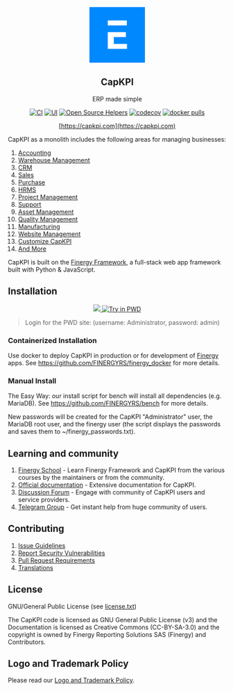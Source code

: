 <div align="center">
    <a href="https://capkpi.com">
        <img src="https://raw.githubusercontent.com/FINERGYRS/capkpi/develop/capkpi/public/images/capkpi-logo.png" height="128">
    </a>
    <h2>CapKPI</h2>
    <p align="center">
        <p>ERP made simple</p>
    </p>

[![CI](https://github.com/FINERGYRS/capkpi/actions/workflows/server-tests.yml/badge.svg?branch=develop)](https://github.com/FINERGYRS/capkpi/actions/workflows/server-tests.yml)
[![UI](https://github.com/capkpi/capkpi_ui_tests/actions/workflows/ui-tests.yml/badge.svg?branch=develop&event=schedule)](https://github.com/capkpi/capkpi_ui_tests/actions/workflows/ui-tests.yml)
[![Open Source Helpers](https://www.codetriage.com/FINERGYRS/capkpi/badges/users.svg)](https://www.codetriage.com/FINERGYRS/capkpi)
[![codecov](https://codecov.io/gh/FINERGYRS/capkpi/branch/develop/graph/badge.svg?token=0TwvyUg3I5)](https://codecov.io/gh/finergy/capkpi)
[![docker pulls](https://img.shields.io/docker/pulls/FINERGYRS/capkpi-worker.svg)](https://hub.docker.com/r/finergy/capkpi-worker)

[https://capkpi.com](https://capkpi.com)

</div>

CapKPI as a monolith includes the following areas for managing businesses:

1. [Accounting](https://capkpi.com/open-source-accounting)
1. [Warehouse Management](https://capkpi.com/distribution/warehouse-management-system)
1. [CRM](https://capkpi.com/open-source-crm)
1. [Sales](https://capkpi.com/open-source-sales-purchase)
1. [Purchase](https://capkpi.com/open-source-sales-purchase)
1. [HRMS](https://capkpi.com/open-source-hrms)
1. [Project Management](https://capkpi.com/open-source-projects)
1. [Support](https://capkpi.com/open-source-help-desk-software)
1. [Asset Management](https://capkpi.com/open-source-asset-management-software)
1. [Quality Management](https://capkpi.com/docs/user/manual/en/quality-management)
1. [Manufacturing](https://capkpi.com/open-source-manufacturing-erp-software)
1. [Website Management](https://capkpi.com/open-source-website-builder-software)
1. [Customize CapKPI](https://capkpi.com/docs/user/manual/en/customize-capkpi)
1. [And More](https://capkpi.com/docs/user/manual/en/)

CapKPI is built on the [Finergy Framework](https://github.com/FINERGYRS/finergy), a full-stack web app framework built with Python & JavaScript.

## Installation

<div align="center" style="max-height: 40px;">
    <a href="https://finergycloud.com/capkpi/signup">
        <img src=".github/try-on-f-cloud-button.svg" height="40">
    </a>
    <a href="https://labs.play-with-docker.com/?stack=https://raw.githubusercontent.com/FINERGYRS/finergy_docker/main/pwd.yml">
      <img src="https://raw.githubusercontent.com/play-with-docker/stacks/master/assets/images/button.png" alt="Try in PWD" height="37"/>
    </a>
</div>

> Login for the PWD site: (username: Administrator, password: admin)

### Containerized Installation

Use docker to deploy CapKPI in production or for development of [Finergy](https://github.com/FINERGYRS/finergy) apps. See https://github.com/FINERGYRS/finergy_docker for more details.

### Manual Install

The Easy Way: our install script for bench will install all dependencies (e.g. MariaDB). See https://github.com/FINERGYRS/bench for more details.

New passwords will be created for the CapKPI "Administrator" user, the MariaDB root user, and the finergy user (the script displays the passwords and saves them to ~/finergy_passwords.txt).


## Learning and community

1. [Finergy School](https://finergy.school) - Learn Finergy Framework and CapKPI from the various courses by the maintainers or from the community.
2. [Official documentation](https://docs.capkpi.com/) - Extensive documentation for CapKPI.
3. [Discussion Forum](https://discuss.capkpi.com/) - Engage with community of CapKPI users and service providers.
4. [Telegram Group](https://t.me/capkpihelp) - Get instant help from huge community of users.


## Contributing

1. [Issue Guidelines](https://github.com/FINERGYRS/capkpi/wiki/Issue-Guidelines)
1. [Report Security Vulnerabilities](https://capkpi.com/security)
1. [Pull Request Requirements](https://github.com/FINERGYRS/capkpi/wiki/Contribution-Guidelines)
1. [Translations](https://translate.capkpi.com)


## License

GNU/General Public License (see [license.txt](license.txt))

The CapKPI code is licensed as GNU General Public License (v3) and the Documentation is licensed as Creative Commons (CC-BY-SA-3.0) and the copyright is owned by Finergy Reporting Solutions SAS (Finergy) and Contributors.

## Logo and Trademark Policy

Please read our [Logo and Trademark Policy](TRADEMARK_POLICY.md).
